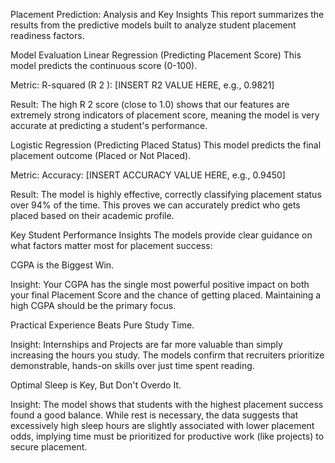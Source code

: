 Placement Prediction: Analysis and Key Insights
This report summarizes the results from the predictive models built to analyze student placement readiness factors.

Model Evaluation
Linear Regression (Predicting Placement Score)
This model predicts the continuous score (0-100).

Metric: R-squared (R 
2
 ): [INSERT R2 VALUE HERE, e.g., 0.9821]

Result: The high R 
2
  score (close to 1.0) shows that our features are extremely strong indicators of placement score, meaning the model is very accurate at predicting a student's performance.

Logistic Regression (Predicting Placed Status)
This model predicts the final placement outcome (Placed or Not Placed).

Metric: Accuracy: [INSERT ACCURACY VALUE HERE, e.g., 0.9450]

Result: The model is highly effective, correctly classifying placement status over 94% of the time. This proves we can accurately predict who gets placed based on their academic profile.

Key Student Performance Insights
The models provide clear guidance on what factors matter most for placement success:

CGPA is the Biggest Win.

Insight: Your CGPA has the single most powerful positive impact on both your final Placement Score and the chance of getting placed. Maintaining a high CGPA should be the primary focus.

Practical Experience Beats Pure Study Time.

Insight: Internships and Projects are far more valuable than simply increasing the hours you study. The models confirm that recruiters prioritize demonstrable, hands-on skills over just time spent reading.

Optimal Sleep is Key, But Don't Overdo It.

Insight: The model shows that students with the highest placement success found a good balance. While rest is necessary, the data suggests that excessively high sleep hours are slightly associated with lower placement odds, implying time must be prioritized for productive work (like projects) to secure placement.
